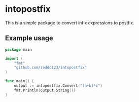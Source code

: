 # intopostfix
This is a simple package to convert infix expressions to postfix.

## Example usage
```go
package main

import (
	"fmt"
	"github.com/zeddo123/intopostfix"
)

func main() {
	output := intopostfix.Convert("(a+b)*c")
	fmt.Println(output.String())
}
```
